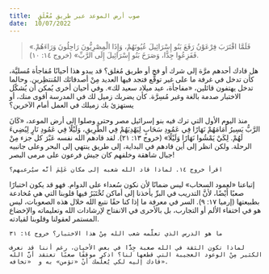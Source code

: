 ```yaml
---
title:  صوب أرض الموعد عبر طريق مُغْلَقٍ
date:  10/07/2022
---
```


> <p></p>
> «فَلَمَّا اقْتَرَبَ فِرْعَوْنُ رَفَعَ بَنُو إِسْرَائِيلَ عُيُونَهُمْ، وَإِذَا الْمِصْرِيُّونَ رَاحِلُونَ وَرَاءَهُمْ. فَفَزِعُوِا جِدًّا، وَصَرَخَ بَنُو إِسْرَائِيلَ إِلَى الرَّبِّ» (خروج ١٤: ١٠).

هل قادك أحدهم مرَّة إلى شرك أو فخ أو طريق مُغلق؟ قد يبدو هذا أحيانًا مُفاجأة مُسليَّة، كأن تدخل في غرفة ما على غير توقُّع فتجد فيها العديد مِنْ أصدقائك المُنتظِرين. وحالما تدخل يهتفون قائلين، «مفاجأة، عيد ميلاد سعيد لك». وفي أحيان أخرى يُمكن أن يُشكّل الاختبار صدمة بالغة وغير مُسِرَّة. كأن يضربك زميل لك في المدرسة أقوى منك، أو يستهزئ بك زميلك في العمل أمام الآخرين؟

منذ اليوم الأول التي ترك فيه بنو إسرائيل مصر وحتى وصلوا إلى أرض الموعد، «كَانَ الرَّبُّ يَسِيرُ أَمَامَهُمْ نَهَارًا فِي عَمُودِ سَحَابٍ لِيَهْدِيَهُمْ فِي الطَّرِيقِ، وَلَيْلًا فِي عَمُودِ نَارٍ لِيُضِيءَ لَهُمْ. لِكَيْ يَمْشُوا نَهَارًا وَلَيْلًا» (خروج ١٣: ٢١). لقد قادهم الله نفسه عَبْرَ كل جزء مِنْ الرحلة. ولكن انظر إلى أين قادهم في البداية، إلى طريق ينتهي إلى البحر وعلى جانبيه جبال شاهقة وخلفهم كان جيش فرعون على مرمى البصر!

`اقرأ خروج ١٤. لماذا قاد الله شعبه إلى مكان عَلِمَ أنَّه سيُرعبهم؟`

إتباعنا «لعمود السحاب» ليس ضمانًا لأن نكون سُعداء على الدوام. فهو قد يكون اختبارًا صعبًا أَيْضًا، لأنَّ التدريب في البرِّ يأخذنا إلى أماكن تُخْتَبَرُ فيها قلوبنا التي هي مُخادعة بطبيعتها (إرميا ١٧: ٩). السر في معرفة ما إذا كنا حقًا نتبع الله خلال هذه الصعوبات، ليس هو في اختفاء الألم أو التجارب، بل بالأحرى في الانفتاح لإرشادات الله وتعليماته والإخضاع المستمر لعقولنا وقلوبنا لقيادته.

`ما هو الدرس الذي تعلَّمه شعب الله مِنْ هذا الاختبار؟ خروج ١٤: ٣١`

`لماذا تكون الثقة في الله صعبة جِدًّا في بعض الأحيان، رغم أننا قد نعرف الكثير مِنْ الوعود العجيبة التي قطعها لنا؟ اذكر موقفًا صعبًا تعتقد أنَّ الله قادك إليه لكي يُعلّمك أنْ «تؤمن» به و  «تخافه».`